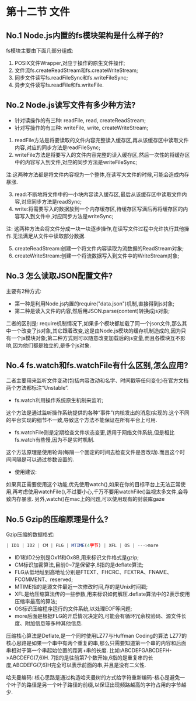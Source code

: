 # 第十二节 文件

## No.1 Node.js内置的fs模块架构是什么样子的?

fs模块主要由下面几部分组成:

1. POSIX文件Wrapper,对应于操作的原生文件操作;
2. 文件流fs.createReadStream和fs.createWriteStream;
3. 同步文件读写fs.readFileSync和fs.writeFileSync;
4. 异步文件读写fs.readFile和fs.writeFile.

## No.2 Node.js读写文件有多少种方法?

* 针对读操作的有三种: readFile, read, createReadStream;
* 针对写操作的有三种: writeFile, write, createWriteStream;

1. readFile方法是将要读取的文件内容完整读入缓存区,再从该缓存区中读取文件内容,对应的同步方法是readFileSync;
2. writeFile方法是将要写入的文件内容完整的读入缓存区,然后一次性的将缓存区中的内容写入到文件,对应的同步方法是writeFileSync;

注:这两种方法都是将文件内容视为一个整体,在读写大文件的时候,可能会造成内存暴涨.

3. read:不断地将文件中的一小块内容读入缓存区,最后从该缓存区中读取文件内容,对应同步方法是readSync;
4. write:将需要写入的数据放到一个内存缓存区,待缓存区写满后再将缓存区的内容写入到文件中,对应同步方法是writeSync;

注: 这两种方法会将文件分成一块一块逐步操作,在读写文件过程中允许执行其他操作.无法满足从文件中读取部分数据.

5. createReadStream:创建一个将文件内容读取为流数据的ReadStream对象;
6. createWriteStream:创建一个将流数据写入到文件中的WriteStream对象;

## No.3 怎么读取JSON配置文件?

主要有2种方式:

* 第一种是利用Node.js内置的require("data.json")机制,直接得到js对象;
* 第二种是读入文件的内容,然后用JSON.parse(content)转换成js对象;

二者的区别是:
require机制情况下,如果多个模块都加载了同一个json文件,那么其中一个改变了js对象,其它跟着改变,这是由Node.js模块的缓存机制造成的,因为只有一个js模块对象;第二种方式则可以随意改变加载后的js变量,而且各模块互不影响,因为他们都是独立的,是多个js对象.

## No.4 fs.watch和fs.watchFile有什么区别,怎么应用?

二者主要用来监听文件变动(包括内容改动和名字、时间戳等任何变化)在官方文档两个方法都标注“Unstable”.

* fs.watch利用操作系统原生机制来监听;

这个方法是通过监听操作系统提供的各种“事件”(内核发出的消息)实现的.这个不同的平台实现的细节不一致,导致这个方法不能保证在所有平台上可用.

* fs.watchFile则是定期检查文件状态变更,适用于网络文件系统,但是相比fs.watch有些慢,因为不是实时机制.

这个方法原理是使用轮询(每隔一个固定的时间去检查文件是否改动).而且这个时间间隔是可以通过参数设置的.

* 使用建议:

如果真正需要使用这个功能,优先使用watch(),如果在你的目标平台上无法正常使用,再考虑使用watchFile(),不过要小心,千万不要用watchFile()监视太多文件,会导致内存暴涨.
另外,watch()在mac上的问题,可以使用现有的封装库gaze

## No.5 Gzip的压缩原理是什么?

Gzip压缩的数据格式:

```js
| ID1 | ID2 | CM | FLG | MTIME(4字节) | XFL | OS | --->more
```

* ID1和ID2分别是Ox1f和Ox8B,用来标识文件格式是gzip;
* CM标识加密算法,目前0~7是保留字,8指的是deflate算法;
* FLG从低地址到高地址分别是FTEXT、FHCRC、FEXTRA、FNAME、FCOMMENT、reserved;
* MTIME指的是源文件最近一次修改时间,存的是Unix时间戳;
* XFL是给压缩算法传的一些参数,用来标识如何解压.deflate算法中的2表示使用压缩率最高的算法;
* OS标识压缩程序运行的文件系统,以处理EOF等问题;
* more后面是根据FLG的开启情况决定的,可能会有循环冗余校验码、源文件长度、附加信息等多种其他信息.

压缩核心算法是Deflate,是一个同时使用LZ77与Huffman Coding的算法
LZ77的核心思路是如果一个串中有两个重复的串,那么只需要知道第一个串的内容和后面串相对于第一个串起始位置的距离+串的长度.
比如:ABCDEFGABCDEFH->ABCDEFG(7,6)H. 7指的是往前第7个数开始,6指的是重复串的长度,ABCDEFG(7,6)H完全可以表示前面的串,并且是没有二义性.

哈夫曼编码: 核心思路是通过构造哈夫曼树的方式给字符重新编码-核心是避免一个叶子的路径是另一个叶子路径的前缀,以保证出现频路越高的字符占用的字节越少.
